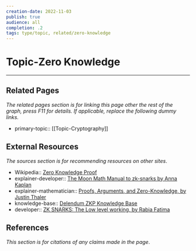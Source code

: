 ```yaml
---
creation-date: 2022-11-03
publish: true
audience: all
completion: .2
tags: type/topic, related/zero-knowledge
---
```

# Topic-Zero Knowledge


---
## Related Pages
*The related pages section is for linking this page other the rest of the graph, press F11 for details. If applicable, replace the following dummy links.*
- primary-topic:: [[Topic-Cryptography]]

## External Resources
*The sources section is for recommending resources on other sites*.
- Wikipedia:: [Zero Knowledge Proof](https://en.wikipedia.org/wiki/Zero-knowledge_proof)
- explainer-developer:: [The Moon Math Manual to zk-snarks by Anna Kaplan](https://raw.githubusercontent.com/LeastAuthority/moonmath-manual/main/main-moonmath.pdf)
- explainer-mathematician:: [Proofs, Arguments, and Zero-Knowledge, by Justin Thaler](https://people.cs.georgetown.edu/jthaler/ProofsArgsAndZK.pdf)
- knowledge-base:: [Delendum ZKP Knowledge Base](https://kb.delendum.xyz/zk-knowledge#foundations-of-zksnarks)
- developer:: [ZK SNARKS: The Low level working, by Rabia Fatima](https://xord.com/research/the-low-level-working-of-zk-snarks/)

## References
*This section is for citations of any claims made in the page*.